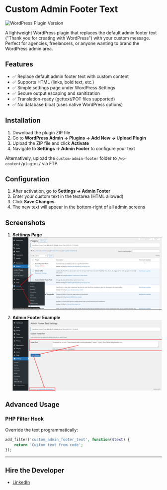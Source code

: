 # Custom Admin Footer Text

![WordPress Plugin Version](https://img.shields.io/wordpress/plugin/v/custom-admin-footer-text?style=flat-square)

A lightweight WordPress plugin that replaces the default admin footer text ("Thank you for creating with WordPress") with your custom message. Perfect for agencies, freelancers, or anyone wanting to brand the WordPress admin area.

## Features

- ✅ Replace default admin footer text with custom content
- ✅ Supports HTML (links, bold text, etc.)
- ✅ Simple settings page under WordPress Settings
- ✅ Secure output escaping and sanitization
- ✅ Translation-ready (gettext/POT files supported)
- ✅ No database bloat (uses native WordPress options)

## Installation

1. Download the plugin ZIP file
2. Go to **WordPress Admin → Plugins → Add New → Upload Plugin**
3. Upload the ZIP file and click **Activate**
4. Navigate to **Settings → Admin Footer** to configure your text

Alternatively, upload the `custom-admin-footer` folder to `/wp-content/plugins/` via FTP.

## Configuration

1. After activation, go to **Settings → Admin Footer**
2. Enter your custom text in the textarea (HTML allowed)
3. Click **Save Changes**
4. The new text will appear in the bottom-right of all admin screens

## Screenshots

1. **Settings Page**  
   ![Settings Page](https://github.com/nahiandev/Custom-Admin-Footer-Text/blob/main/screenshots/Screenshot_1.png)

2. **Admin Footer Example**  
   ![Admin Footer in Action](https://github.com/nahiandev/Custom-Admin-Footer-Text/blob/main/screenshots/Screenshot_2.png)

## Advanced Usage

### PHP Filter Hook
Override the text programmatically:
```php
add_filter('custom_admin_footer_text', function($text) {
    return 'Custom text from code';
});
```

<hr>

## Hire the Developer

- [LinkedIn](https://www.linkedin.com/in/nahiandev/)